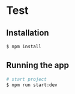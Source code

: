 # Test

## Installation

```bash
$ npm install
```

## Running the app

```bash
# start project
$ npm run start:dev

```


